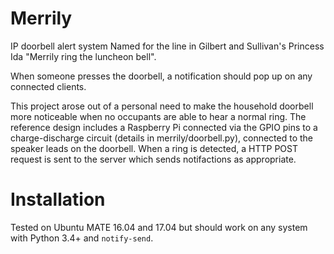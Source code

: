# Merrily
IP doorbell alert system
Named for the line in Gilbert and Sullivan's Princess Ida "Merrily ring the luncheon bell".

When someone presses the doorbell, a notification should pop up on any connected clients.

This project arose out of a personal need to make the household doorbell more
noticeable when no occupants are able to hear a normal ring.
The reference design includes a Raspberry Pi connected via the GPIO pins to a
charge-discharge circuit (details in merrily/doorbell.py), connected to the
speaker leads on the doorbell. When a ring is detected, a HTTP POST request is
sent to the server which sends notifactions as appropriate.

Installation
============

Tested on Ubuntu MATE 16.04 and 17.04 but should work on any system with
Python 3.4+ and `notify-send`.


